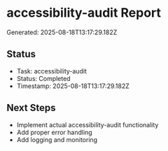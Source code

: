 # accessibility-audit Report

Generated: 2025-08-18T13:17:29.182Z

## Status
- Task: accessibility-audit
- Status: Completed
- Timestamp: 2025-08-18T13:17:29.182Z

## Next Steps
- Implement actual accessibility-audit functionality
- Add proper error handling
- Add logging and monitoring
